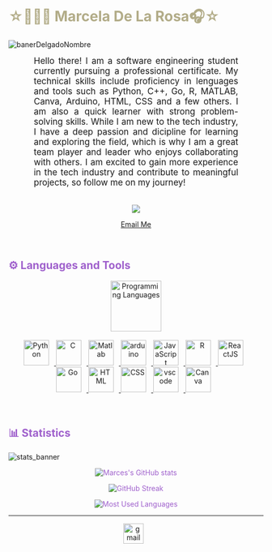 <h1 style="color: #B2AC88;"> ☆👩🏻‍💻 Marcela De La Rosa🎧☆ </h1>

![banerDelgadoNombre](https://user-images.githubusercontent.com/117956210/235098657-475496bb-f55c-4b6f-8099-886fa81f77cb.gif)

<p align:"center" style="text-align: justify; margin: 0 50px; font-size: 17px;">
    Hello there! I am a software engineering student currently pursuing a professional certificate. My technical skills include proficiency in lenguages and tools such as Python, C++, Go, R, MATLAB, Canva, Arduino, HTML, CSS and a few others. I am also a quick learner with strong problem-solving skills. While I am new to the tech industry, I have a deep passion and dicipline for learning and exploring the field, which is why I am a great team player and leader who enjoys collaborating with others. I am excited to gain more experience in the tech industry and contribute to meaningful projects, so follow me on my journey!
<br>
<br>
<div align="center">

![](https://komarev.com/ghpvc/?username=marcheluki&color=blueviolet&style=for-the-badge&label=PROFILE+VISITS)
  
[Email Me](mailto:marcelabeatrizdm@gmail.com)
</div>
</p>    
<br>
<!-- Languages and Tools -->

<h2 style="color: #9f60cc">⚙️ Languages and Tools</h2>
<div align="center" style="display:block;">
    <img width="100px" alt="Programming Languages" src="https://user-images.githubusercontent.com/78341798/194531121-47b0119a-ce00-439d-b586-125f86acb098.png"/> 
</div>
<br>   
<!-- Icons Resources -->
<div align="center">
  <a href="https://www.python.org/" target="_blank" rel="noreferrer">
      <img  alt="Python" height="50px" style="padding-right:10px;" src="https://cdn.jsdelivr.net/gh/devicons/devicon/icons/python/python-original.svg"/>
  </a>
  <a href="https://www.cprogramming.com/" target="_blank" rel="noreferrer">
      <img  alt="C" height="50px" style="padding-right:10px;" src="https://raw.githubusercontent.com/Benio101/cpp-logo/master/cpp_logo.png"/>
  </a>
  <a href="https://la.mathworks.com/help/?s_tid=mlh_sn_help" target="_blank" rel="noreferrer">
      <img  alt="Matlab" height="50px" style="padding-right:10px;" src="https://cdn.jsdelivr.net/gh/devicons/devicon/icons/matlab/matlab-original.svg"/>
  </a>
  <a href="https://www.arduino.cc/" target="_blank" rel="noreferrer">
      <img  alt="arduino" height="50px" style="padding-right:10px; "src="https://cdn.jsdelivr.net/gh/devicons/devicon/icons/arduino/arduino-original-wordmark.svg" />
  </a>
  <a href="https://developer.mozilla.org/en-US/docs/Web/JavaScript" target="_blank" rel="noreferrer">
      <img  alt="JavaScript" height="50px" style="padding-right:10px;" src="https://cdn.jsdelivr.net/gh/devicons/devicon/icons/javascript/javascript-plain.svg"/>
  </a>
    <a href="https://www.r-project.org/" target="_blank" rel="noreferrer">
      <img  alt="R" height="50px" style="padding-right:10px;" src="https://cdn.jsdelivr.net/gh/devicons/devicon/icons/r/r-original.svg"/> 
  </a>
  <a href="https://reactjs.org/" target="_blank" rel="noreferrer">
      <img  alt="ReactJS" height="50px" style="padding-right:10px;" src="https://cdn.jsdelivr.net/gh/devicons/devicon/icons/react/react-original.svg" />
  </a>
  <a href="https://go.dev/" target="_blank" rel="noreferrer">
      <img  alt="Go" height="50px" style="padding-right:10px;" src="https://cdn.jsdelivr.net/gh/devicons/devicon/icons/go/go-original.svg"/> 
  </a>
  <a href="https://developer.mozilla.org/en-US/docs/Web/HTML" target="_blank" rel="noreferrer">
      <img  alt="HTML" height="50px" style="padding-right:10px;" src="https://cdn.jsdelivr.net/gh/devicons/devicon/icons/html5/html5-original.svg"/>
  </a>
  <a href="https://developer.mozilla.org/en-US/docs/Web/CSS" target="_blank" rel="noreferrer">
      <img  alt="CSS" height="50px" style="padding-right:10px;" src="https://cdn.jsdelivr.net/gh/devicons/devicon/icons/css3/css3-original.svg"/>
  </a>
  <a href="https://code.visualstudio.com/" target="_blank" rel="noreferrer">
      <img  alt="vscode" height="50px" style="padding-right:10px;"src="https://cdn.jsdelivr.net/gh/devicons/devicon/icons/vscode/vscode-original.svg"/>
  </a>
  <a href="https://www.canva.com/" target="_blank" rel="noreferrer">
      <img  alt="Canva" height="50px" style="padding-right:10px;" src="https://cdn.jsdelivr.net/gh/devicons/devicon/icons/canva/canva-original.svg"/> 
  </a>
</div>
<br>
<br>

<!-- Statistics -->

<h2 style="color: #9f60cc">📊 Statistics</h2>

![stats_banner](https://user-images.githubusercontent.com/78341798/194534778-d662496c-ae00-4e8d-ae9b-b90912054e7f.gif)

<!-- Begin Stats Cards -->
<div class="stats" align="center" style="color: #9f60cc">

![Marces's GitHub stats](https://github-readme-stats.vercel.app/api?username=marcheluki&theme=material-palenight&show_icons=true)

![GitHub Streak](https://streak-stats.demolab.com?user=marcheluki&count_private=true&theme=material-palenight&border_radius=20)
    
<!-- compact programming languages layout -->
![Most Used Languages](https://github-readme-stats.vercel.app/api/top-langs/?username=marcheluki&layout=compact&show_icons=true&theme=material-palenight&border_radius=20)
</div>
<!--  End Stats Cards -->

---
<!-- Begin Footer -->
<div class="footer" align="center" style="margin:15px;">
<!--    <a href="https://programming-gym.blogspot.com/" target="_blank">
        <img style="margin:0 10px 10px 0;" src="https://user-images.githubusercontent.com/78341798/194531458-b5dfeb1b-bad5-4dfa-909a-2e402262db9a.svg" alt="blogger" width="40px"/>
    </a>-->
    <a href="mailto:marcelabeatrizdm@gmail.com" target="_blank">
        <img style="margin:0 10px 10px 0;" src="https://user-images.githubusercontent.com/78341798/194531383-ddb2b774-5bb9-491c-b601-4a4a7d9792fb.svg" alt="gmail" width="40px"/>
    </a>
</div>
<!-- End Footer -->
